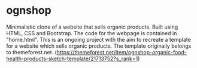 # ognshop
Minimalistic clone of a website that sells organic products. Built using HTML, CSS and Bootstrap.
The code for the webpage is contained in "home.html".
This is an ongoing project with the aim to recreate a template for a website which sells organic products.
The template originally belongs to themeforest.net.
(https://themeforest.net/item/ognshop-organic-food-health-products-sketch-template/21713752?s_rank=1)

